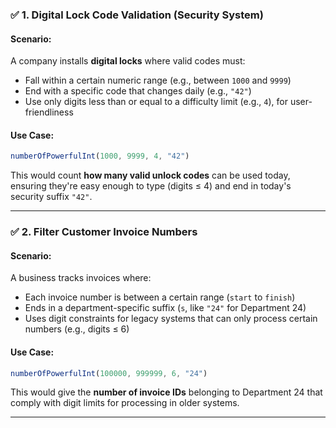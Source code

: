 ### ✅ **1. Digital Lock Code Validation (Security System)**

#### Scenario:
A company installs **digital locks** where valid codes must:
- Fall within a certain numeric range (e.g., between `1000` and `9999`)
- End with a specific code that changes daily (e.g., `"42"`)
- Use only digits less than or equal to a difficulty limit (e.g., `4`), for user-friendliness

#### Use Case:
```js
numberOfPowerfulInt(1000, 9999, 4, "42")
```

This would count **how many valid unlock codes** can be used today, ensuring they're easy enough to type (digits ≤ 4) and end in today's security suffix `"42"`.

---

### ✅ **2. Filter Customer Invoice Numbers**

#### Scenario:
A business tracks invoices where:
- Each invoice number is between a certain range (`start` to `finish`)
- Ends in a department-specific suffix (`s`, like `"24"` for Department 24)
- Uses digit constraints for legacy systems that can only process certain numbers (e.g., digits ≤ 6)

#### Use Case:
```js
numberOfPowerfulInt(100000, 999999, 6, "24")
```

This would give the **number of invoice IDs** belonging to Department 24 that comply with digit limits for processing in older systems.

---
